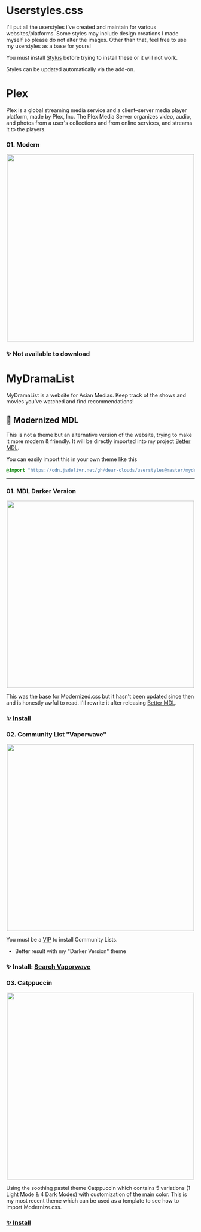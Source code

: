 # Userstyles.css

I'll put all the userstyles i've created and maintain for various websites/platforms.
Some styles may include design creations I made myself so please do not alter the images. Other than that, feel free to use my userstyles as a base for yours!

You must install [Stylus](https://github.com/openstyles/stylus) before trying to install these or it will not work.

Styles can be updated automatically via the add-on.


# Plex
Plex is a global streaming media service and a client–server media player platform, made by Plex, Inc. The Plex Media Server organizes video, audio, and photos from a user's collections and from online services, and streams it to the players.

### 01. Modern
<p align="center">
  <img src="https://dl.dropbox.com/s/2iyj1epxev556m4/Plex-Theme-Web%20-%20Copy.png" width="500"/>
</p>

### ✨ Not available to download

# MyDramaList
MyDramaList is a website for Asian Medias. Keep track of the shows and movies you've watched and find recommendations!

## 🤍 Modernized MDL

This is not a theme but an alternative version of the website, trying to make it more modern & friendly. It will be directly imported into my project [Better MDL](https://dear-clouds.carrd.co/#better-mdl).

You can easily import this in your own theme like this

```css
@import "https://cdn.jsdelivr.net/gh/dear-clouds/userstyles@master/mydramalist/MDLModernized.css";
```

<hr>

### 01. MDL Darker Version
<p align="center">
  <img src="https://dl.dropbox.com/s/l9gvd7z4jfdjozf/Presentation.jpg" width="500"/>
</p>

This was the base for Modernized.css but it hasn't been updated since then and is honestly awful to read. I'll rewrite it after releasing [Better MDL](https://dear-clouds.carrd.co/#better-mdl).

### [✨ Install](https://dl.dropbox.com/s/4pztwg6b03jjswg/MDLDarkMode.user.css)



### 02. Community List "Vaporwave"
<p align="center">
  <img src="https://dl.dropbox.com/s/xhnw8hlg5jrylcz/screenshot.png" width="500"/>
</p>

You must be a [VIP](https://mydramalist.com/account/styles/community) to install Community Lists.
- Better result with my "Darker Version" theme

### ✨ Install: [Search Vaporwave](https://mydramalist.com/account/styles/community)



### 03. Catppuccin
<p align="center">
  <img src="https://github.com/dear-clouds/mydramalist/raw/main/assets/Modernized-Preview.webp" width="500"/>
</p>

Using the soothing pastel theme Catppuccin which contains 5 variations (1 Light Mode & 4 Dark Modes) with customization of the main color. 
This is my most recent theme which can be used as a template to see how to import Modernize.css.

### [✨ Install](https://github.com/dear-clouds/mydramalist)

